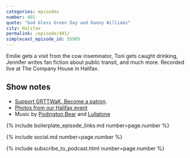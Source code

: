 ```yaml
---
categories: episodes
number: 401
quote: "God bless Green Day and Danny Williams"
city: Halifax
permalink: /episode/401/
simplecast_episode_id: 55985
---
```


Emilie gets a visit from the cow inseminator, Toni gets caught drinking, Jennifer writes fan fiction about public transit, and much more. Recorded live at The Company House in Halifax.

## Show notes
* [Support GRTTWaK. Become a patron](https://grownupsreadthingstheywroteaskids.com/support/?utm_source=podcast&utm_medium=referral&utm_campaign=401).
* [Photos from our Halifax event](https://www.facebook.com/media/set/?set=a.10154347286418600.1073741882.121054468599&type=1&l=57280480a0)
* Music by [Podington Bear](https://geo.itunes.apple.com/us/artist/podington-bear/id250459572?at=10lR7u&mt=1&app=music) and [Lullatone](https://geo.itunes.apple.com/us/artist/lullatone/id34467705?at=10lR7u&mt=1&app=music)

{% include boilerplate_episode_links.md number=page.number %}

{% include social.md number=page.number %}

{% include subscribe_to_podcast.html number=page.number %}
